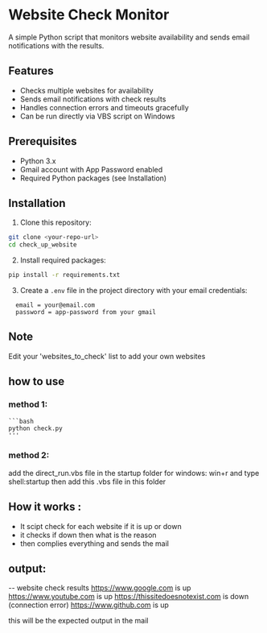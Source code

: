 # Website Check Monitor

A simple Python script that monitors website availability and sends email notifications with the results.

## Features

- Checks multiple websites for availability
- Sends email notifications with check results
- Handles connection errors and timeouts gracefully
- Can be run directly via VBS script on Windows

## Prerequisites

- Python 3.x
- Gmail account with App Password enabled
- Required Python packages (see Installation)

## Installation

1. Clone this repository:
```bash
git clone <your-repo-url>
cd check_up_website
```

2. Install required packages:
```bash
pip install -r requirements.txt
```

3. Create a `.env` file in the project directory with your email credentials:
```
  email = your@email.com
  password = app-password from your gmail
```
## Note 
Edit your 'websites_to_check' list to add your own websites

## how to use 

### method 1:
    ```bash
    python check.py
    '''

### method 2:
  add the direct_run.vbs file in the startup folder 
  for windows:
    win+r and type shell:startup
    then add this .vbs file in this folder
## How it works :
 - It scipt check for each website if it is up or down
 - it checks if down then what is the reason
 - then complies everything and sends the mail

## output:
 --
 website check results https://www.google.com is up
https://www.youtube.com is up
https://thissitedoesnotexist.com is down (connection error)
https://www.github.com is up

this will be the expected output in the mail 

